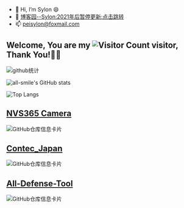 - 👋 Hi, I’m Sylon 😄
- 📝 [博客园--Sylon:2021年后暂停更新:点击跳转](https://sylon.cnblogs.com/)
- 📫 peisylon@foxmail.com

## Welcome, You are my ![Visitor Count](https://profile-counter.glitch.me/Sylon001/count.svg) visitor, Thank You!🎉🎉

![github统计](https://stats.justsong.cn/api/github?username=Sylon001&theme=dark&lang=zh-CN)

![all-smile's GitHub stats](https://github-readme-stats.vercel.app/api?username=Sylon001&show_icons=true&theme=tokyonight)

![Top Langs](https://github-readme-stats.vercel.app/api/top-langs/?username=Sylon001&layout=compact&theme=tokyonight)

## [NVS365 Camera](https://github.com/Sylon001/NVS-365-Camera/)
![GitHub仓库信息卡片](https://github-stats.ubrong.com/api/pin/?username=Sylon001&repo=NVS-365-Camera&theme=dark)

## [Contec_Japan](https://github.com/Sylon001/contec_japan/)
![GitHub仓库信息卡片](https://github-stats.ubrong.com/api/pin/?username=Sylon001&repo=contec_japan&theme=dark)

## [All-Defense-Tool](https://github.com/Sylon001/All-Defense-Tool)
![GitHub仓库信息卡片](https://github-stats.ubrong.com/api/pin/?username=Sylon001&repo=All-Defense-Tool&theme=dark)

<!---
Sylon001/Sylon001 is a ✨ special ✨ repository because its `README.md` (this file) appears on your GitHub profile.
You can click the Preview link to take a look at your changes.
--->
